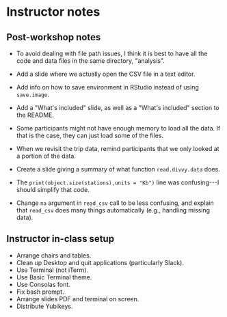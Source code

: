 # Instructor notes

## Post-workshop notes

+ To avoid dealing with file path issues, I think it is best to have
  all the code and data files in the same directory, "analysis". 

+ Add a slide where we actually open the CSV file in a text editor.

+ Add info on how to save environment in RStudio instead of using
`save.image`.

+ Add a "What's included" slide, as well as a "What's included"
  section to the README.

+ Some participants might not have enough memory to load all the
  data. If that is the case, they can just load some of the files.

+ When we revisit the trip data, remind participants that we only
  looked at a portion of the data.

+ Create a slide giving a summary of what function `read.divvy.data`
  does.

+ The `print(object.size(stations),units = "Kb")` line was
  confusing---I should simplify that code.

+ Change `na` argument in `read_csv` call to be less confusing, and
  explain that `read_csv` does many things automatically (e.g.,
  handling missing data).

## Instructor in-class setup

+ Arrange chairs and tables.
+ Clean up Desktop and quit applications (particularly Slack).
+ Use Terminal (not iTerm).
+ Use Basic Terminal theme.
+ Use Consolas font.
+ Fix bash prompt.
+ Arrange slides PDF and terminal on screen.
+ Distribute Yubikeys.


